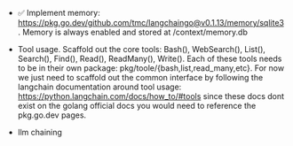 - ✅ Implement memory: https://pkg.go.dev/github.com/tmc/langchaingo@v0.1.13/memory/sqlite3. Memory is always enabled and stored at <viper config root>/context/memory.db
- Tool usage. Scaffold out the core tools: Bash(), WebSearch(), List(), Search(), Find(), Read(), ReadMany(), Write(). Each of these tools needs to be in their own package: pkg/toole/{bash,list,read_many,etc}. For now we just need to scaffold out the common interface by following the langchain documentation around tool usage: https://python.langchain.com/docs/how_to/#tools since these docs dont exist on the golang official docs you would need to reference the pkg.go.dev pages.


- llm chaining
